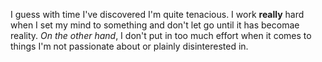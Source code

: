 I guess with time I've discovered I'm quite tenacious. I work __really__ hard when I set my mind to something and don't let go until it has becomae reality. _On the other hand_, I don't put in too much effort when it comes to things I'm not passionate about or plainly disinterested in.
